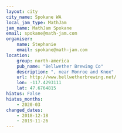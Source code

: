 ```yaml
---
layout: city
city_name: Spokane WA
local_jam_type: MathJam
jam_name: MathJam Spokane
email: spokane@math-jam.com
organiser:
    name: Stephanie
    email: spokane@math-jam.com
location:
    group: north-america
    pub_name: "Bellwether Brewing Co"
    description: ", near Monroe and Knox"
    url: http://www.bellwetherbrewing.net/
    lon: -117.4293111
    lat: 47.6764815
hiatus: False
hiatus_months:
    - 2020-03
changed_dates:
    - 2018-12-18
    - 2019-11-26
---
```

